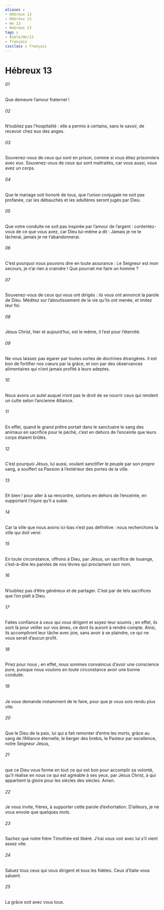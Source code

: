 ```yaml
---
aliases : 
- Hébreux 13
- Hébreux 13
- He 13
- Hebrews 13
tags : 
- Bible/He/13
- français
cssclass : français
---
```


# Hébreux 13

###### 01
Que demeure l’amour fraternel !
###### 02
N’oubliez pas l’hospitalité : elle a permis à certains, sans le savoir, de recevoir chez eux des anges.
###### 03
Souvenez-vous de ceux qui sont en prison, comme si vous étiez prisonniers avec eux. Souvenez-vous de ceux qui sont maltraités, car vous aussi, vous avez un corps.
###### 04
Que le mariage soit honoré de tous, que l’union conjugale ne soit pas profanée, car les débauchés et les adultères seront jugés par Dieu.
###### 05
Que votre conduite ne soit pas inspirée par l’amour de l’argent : contentez-vous de ce que vous avez, car Dieu lui-même a dit :
Jamais je ne te lâcherai,
jamais je ne t’abandonnerai.
###### 06
C’est pourquoi nous pouvons dire en toute assurance :
Le Seigneur est mon secours,
je n’ai rien à craindre !
Que pourrait me faire un homme ?
###### 07
Souvenez-vous de ceux qui vous ont dirigés : ils vous ont annoncé la parole de Dieu. Méditez sur l’aboutissement de la vie qu’ils ont menée, et imitez leur foi.
###### 08
Jésus Christ, hier et aujourd’hui, est le même, il l’est pour l’éternité.
###### 09
Ne vous laissez pas égarer par toutes sortes de doctrines étrangères. Il est bon de fortifier nos cœurs par la grâce, et non par des observances alimentaires qui n’ont jamais profité à leurs adeptes.
###### 10
Nous avons un autel auquel n’ont pas le droit de se nourrir ceux qui rendent un culte selon l’ancienne Alliance.
###### 11
En effet, quand le grand prêtre portait dans le sanctuaire le sang des animaux en sacrifice pour le péché, c’est en dehors de l’enceinte que leurs corps étaient brûlés.
###### 12
C’est pourquoi Jésus, lui aussi, voulant sanctifier le peuple par son propre sang, a souffert sa Passion à l’extérieur des portes de la ville.
###### 13
Eh bien ! pour aller à sa rencontre, sortons en dehors de l’enceinte, en supportant l’injure qu’il a subie.
###### 14
Car la ville que nous avons ici-bas n’est pas définitive : nous recherchons la ville qui doit venir.
###### 15
En toute circonstance, offrons à Dieu, par Jésus, un sacrifice de louange, c’est-à-dire les paroles de nos lèvres qui proclament son nom.
###### 16
N’oubliez pas d’être généreux et de partager. C’est par de tels sacrifices que l’on plaît à Dieu.
###### 17
Faites confiance à ceux qui vous dirigent et soyez-leur soumis ; en effet, ils sont là pour veiller sur vos âmes, ce dont ils auront à rendre compte. Ainsi, ils accompliront leur tâche avec joie, sans avoir à se plaindre, ce qui ne vous serait d’aucun profit.
###### 18
Priez pour nous ; en effet, nous sommes convaincus d’avoir une conscience pure, puisque nous voulons en toute circonstance avoir une bonne conduite.
###### 19
Je vous demande instamment de le faire, pour que je vous sois rendu plus vite.
###### 20
Que le Dieu de la paix,
lui qui a fait remonter d’entre les morts,
grâce au sang de l’Alliance éternelle,
le berger des brebis, le Pasteur par excellence,
notre Seigneur Jésus,
###### 21
que ce Dieu vous forme en tout ce qui est bon
pour accomplir sa volonté,
qu’il réalise en nous ce qui est agréable à ses yeux,
par Jésus Christ, à qui appartient la gloire
pour les siècles des siècles. Amen.
###### 22
Je vous invite, frères, à supporter cette parole d’exhortation. D’ailleurs, je ne vous envoie que quelques mots.
###### 23
Sachez que notre frère Timothée est libéré. J’irai vous voir avec lui s’il vient assez vite.
###### 24
Saluez tous ceux qui vous dirigent et tous les fidèles. Ceux d’Italie vous saluent.
###### 25
La grâce soit avec vous tous.

